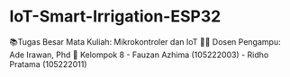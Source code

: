 # IoT-Smart-Irrigation-ESP32
📚Tugas Besar Mata Kuliah: Mikrokontroler dan IoT   👨‍🏫 Dosen Pengampu: Ade Irawan, Phd   👥 Kelompok 8   - Fauzan Azhima (105222003)   - Ridho Pratama (105222011)
